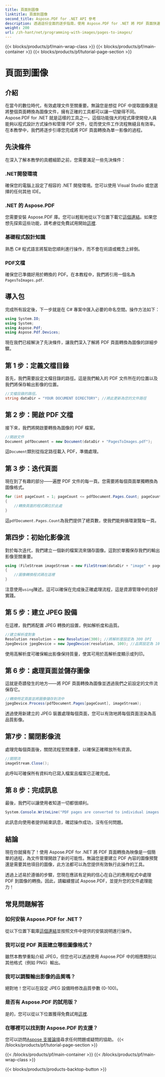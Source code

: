 ```yaml
---
title: 頁面到圖像
linktitle: 頁面到圖像
second_title: Aspose.PDF for .NET API 參考
description: 透過這份全面的逐步指南，使用 Aspose.PDF for .NET 將 PDF 頁面快速轉換為高品質影像。
weight: 200
url: /zh-hant/net/programming-with-images/pages-to-images/
---
```


{{< blocks/products/pf/main-wrap-class >}}
{{< blocks/products/pf/main-container >}}
{{< blocks/products/pf/tutorial-page-section >}}

# 頁面到圖像

## 介紹

在當今的數位時代，有效處理文件至關重要。無論您是想從 PDF 中提取圖像還是將整個頁面轉換為圖像文件，擁有正確的工具都可以讓一切變得不同。 Aspose.PDF for .NET 就是這樣的工具之一。這個功能強大的程式庫使開發人員能夠以程式設計方式操作和管理 PDF 文件，從而使文件工作流程無縫且有效率。在本教學中，我們將逐步引導您完成將 PDF 頁面轉換為單一影像的過程。

## 先決條件

在深入了解本教學的具體細節之前，您需要滿足一些先決條件：

### .NET開發環境

確保您的電腦上設定了相容的 .NET 開發環境。您可以使用 Visual Studio 或您選擇的任何其他 IDE。

### .NET 的 Aspose.PDF

您需要安裝 Aspose.PDF 庫。您可以輕鬆地從以下位置下載它[這個連結](https://releases.aspose.com/pdf/net/)。如果您想先探索這些功能，請考慮從免費試用開始[這裡](https://releases.aspose.com/).

### 基礎程式設計知識

熟悉 C# 程式語言將幫助您順利進行操作，而不會在術語或概念上絆倒。

### PDF文檔

確保您已準備好用於轉換的 PDF。在本教程中，我們將引用一個名為`PagesToImages.pdf`.

## 導入包

完成所有設定後，下一步就是在 C# 專案中匯入必要的命名空間。操作方法如下：

```csharp
using System.IO;
using System;
using Aspose.Pdf;
using Aspose.Pdf.Devices;
```

現在我們已經解決了先決條件，讓我們深入了解將 PDF 頁面轉換為圖像的詳細步驟。

## 第 1 步：定義文檔目錄

首先，我們需要設定文檔目錄的路徑。這是我們輸入的 PDF 文件所在的位置以及我們將保存輸出影像的位置。

```csharp
//文檔目錄的路徑。
string dataDir = "YOUR DOCUMENT DIRECTORY"; //將此更新為您的文件路徑
```

## 第 2 步：開啟 PDF 文檔

接下來，我們將開啟要轉換為圖像的 PDF 檔案。

```csharp
//開啟文件
Document pdfDocument = new Document(dataDir + "PagesToImages.pdf");
```

這`Document`類別從指定路徑載入 PDF，準備處理。

## 第 3 步：迭代頁面

現在到了有趣的部分——遍歷 PDF 文件的每一頁。您需要將每個頁面單獨轉換為圖像格式。

```csharp
for (int pageCount = 1; pageCount <= pdfDocument.Pages.Count; pageCount++)
{
    //轉換頁面的程式碼位於此處
}
```

這`pdfDocument.Pages.Count`為我們提供了總頁數，使我們能夠循環瀏覽每一頁。

## 第四步：初始化影像流

對於每次迭代，我們建立一個新的檔案流來儲存圖像。這對於單獨保存我們的輸出影像至關重要。

```csharp
using (FileStream imageStream = new FileStream(dataDir + "image" + pageCount + "_out" + ".jpg", FileMode.Create))
{
    //圖像轉換程式碼在這裡
}
```

注意使用`using`陳述。這可以確保在完成後正確處理流程，這是資源管理中的良好實踐。

## 第 5 步：建立 JPEG 設備

在這裡，我們將配置 JPEG 轉換的設置，例如解析度和品質。

```csharp
//建立解析度對象
Resolution resolution = new Resolution(300); //將解析度設定為 300 DPI
JpegDevice jpegDevice = new JpegDevice(resolution, 100); //品質設定為 100
```

使用高解析度可確保輸出影像保持質量，使其可用於高解析度顯示或列印。

## 第 6 步：處理頁面並儲存圖像

這就是奇蹟發生的地方——將 PDF 頁面轉換為圖像並透過我們之前設定的文件流保存它。

```csharp
//轉換特定頁面並將圖像儲存到流中
jpegDevice.Process(pdfDocument.Pages[pageCount], imageStream);
```

透過使用新建立的 JPEG 裝置處理每個頁面，您可以有效地將每個頁面渲染為高品質影像。

## 第7步：關閉影像流

處理完每個頁面後，關閉流程至關重要，以確保正確釋放所有資源。

```csharp
//關閉流
imageStream.Close();
```

此呼叫可確保所有資料均已寫入檔案且檔案已正確完成。

## 第 8 步：完成訊息

最後，我們可以讓使用者知道一切都很順利。

```csharp
System.Console.WriteLine("PDF pages are converted to individual images successfully!");
```

此訊息向使用者提供結束訊息，確認操作成功，沒有任何問題。

## 結論

現在你就擁有了！使用 Aspose.PDF for .NET 將 PDF 頁面轉換為映像是一個簡單的過程，為文件管理開啟了新的可能性。無論您是要建立 PDF 內容的圖像預覽還是需要其他項目的圖像，此方法都可以為您提供有效執行此操作的工具。

透過上述易於遵循的步驟，您現在應該有足夠的信心在自己的應用程式中處理 PDF 到圖像的轉換。因此，請繼續嘗試 Aspose.PDF，並提升您的文件處理能力！

## 常見問題解答

### 如何安裝 Aspose.PDF for .NET？
從以下位置下載庫[這個連結](https://releases.aspose.com/pdf/net/)並按照文件中提供的安裝說明進行操作。

### 我可以從 PDF 頁面建立哪些圖像格式？
雖然本教學重點介紹 JPEG，但您也可以透過使用 Aspose.PDF 中的相應類別以其他格式（例如 PNG）輸出。

### 我可以調整輸出影像的品質嗎？
絕對地！您可以在設定 JPEG 設備時修改品質參數 (0-100)。

### 是否有 Aspose.PDF 的試用版？
是的，您可以從以下位置獲得免費試用[這裡](https://releases.aspose.com/).

### 在哪裡可以找到對 Aspose.PDF 的支援？
您可以訪問[Aspose 支援論壇](https://forum.aspose.com/c/pdf/10)尋求任何問題或疑問的協助。
{{< /blocks/products/pf/tutorial-page-section >}}

{{< /blocks/products/pf/main-container >}}
{{< /blocks/products/pf/main-wrap-class >}}

{{< blocks/products/products-backtop-button >}}
